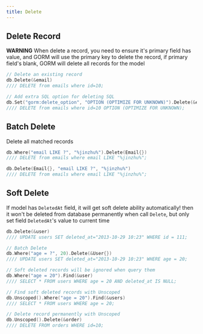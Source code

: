 ```yaml
---
title: Delete
---
```


## Delete Record

**WARNING** When delete a record, you need to ensure it's primary field has value, and GORM will use the primary key to delete the record, if primary field's blank, GORM will delete all records for the model

```go
// Delete an existing record
db.Delete(&email)
//// DELETE from emails where id=10;

// Add extra SQL option for deleting SQL
db.Set("gorm:delete_option", "OPTION (OPTIMIZE FOR UNKNOWN)").Delete(&email)
//// DELETE from emails where id=10 OPTION (OPTIMIZE FOR UNKNOWN);
```

## Batch Delete

Delete all matched records

```go
db.Where("email LIKE ?", "%jinzhu%").Delete(Email{})
//// DELETE from emails where email LIKE "%jinzhu%";

db.Delete(Email{}, "email LIKE ?", "%jinzhu%")
//// DELETE from emails where email LIKE "%jinzhu%";
```

## Soft Delete

If model has `DeletedAt` field, it will get soft delete ability automatically! then it won't be deleted from database permanently when call `Delete`, but only set field `DeletedAt`'s value to current time

```go
db.Delete(&user)
//// UPDATE users SET deleted_at="2013-10-29 10:23" WHERE id = 111;

// Batch Delete
db.Where("age = ?", 20).Delete(&User{})
//// UPDATE users SET deleted_at="2013-10-29 10:23" WHERE age = 20;

// Soft deleted records will be ignored when query them
db.Where("age = 20").Find(&user)
//// SELECT * FROM users WHERE age = 20 AND deleted_at IS NULL;

// Find soft deleted records with Unscoped
db.Unscoped().Where("age = 20").Find(&users)
//// SELECT * FROM users WHERE age = 20;

// Delete record permanently with Unscoped
db.Unscoped().Delete(&order)
//// DELETE FROM orders WHERE id=10;
```
